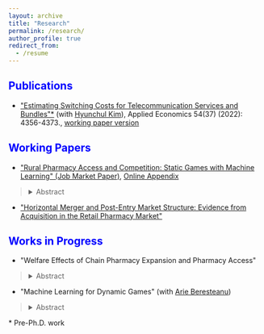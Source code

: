```yaml
---
layout: archive
title: "Research"
permalink: /research/
author_profile: true
redirect_from:
  - /resume
---
```

 
<span style="color:blue">Publications</span>
---

- ["Estimating Switching Costs for Telecommunication Services and Bundles"*](https://www.tandfonline.com/doi/full/10.1080/00036846.2022.2030046) (with [Hyunchul Kim](https://hyunkimecon.github.io/)), Applied Economics 54(37) (2022): 4356-4373., [working paper version](https://papers.ssrn.com/sol3/papers.cfm?abstract_id=3787321)

<span style="color:blue">Working Papers</span>
---

-  ["Rural Pharmacy Access and Competition: Static Games with Machine Learning" (Job Market Paper)](https://www.dropbox.com/scl/fi/87rbv5kq5t2sxymz6acva/JMP_HJ_Kim.pdf?rlkey=fhs1hggnb6vmu2u9ncymn67u6&dl=0), [Online Appendix](https://www.dropbox.com/scl/fi/mla3xap1u7fb1yj8xodmq/Online_Appendix_HJ_Kim.pdf?rlkey=8vi95zb8zxaplvx2tm89hy2xs&dl=0)

> <details><summary>Abstract</summary> This paper provides the first empirical evidence for the impact of the entry of chain pharmacies on competition,  market structure, and pharmacy access in rural towns. Using a detailed panel dataset spanning 2000-2019 in the Midwestern United States, I document that the entries of new chain pharmacies in urban towns have led to a large decline in the number of independent pharmacies from nearby rural towns. These industry shifts contribute to a decrease in pharmacy access in rural towns, especially in towns where over 20 percent of the population is aged 65 or older. To decompose the competition effects from chain pharmacies and rival independent pharmacies, I utilize existing static game models. To allow for a data-driven selection of many market characteristics in pharmacy profits, I incorporate double/debiased machine learning (DML) into the estimation of static games and provide valid inferences.  By leveraging the predictive performance of machine learning estimators, I find that the impact of a rival independent pharmacy on profit is 50 percent greater than that implied by existing models. In rural towns with a high elderly population ratio, the estimated model shows that chain pharmacy entries could explain 40 percent of the closures of independent pharmacies between 2000 and 2019. A subsidy policy counterfactual simulation shows that 16 percent of rural towns previously identified as having limited pharmacy access would no longer be categorized as such.

- ["Horizontal Merger and Post-Entry Market Structure: Evidence from Acquisition in the Retail Pharmacy Market"](https://www.dropbox.com/scl/fi/dg5sh8mn1cdzk8zk9bycz/Horizontal_Merger_and_Post_Entries.pdf?rlkey=xl1llhu4b818os6b1vje91mt5&dl=0)

<span style="color:blue">Works in Progress</span>
---

- "Welfare Effects of Chain Pharmacy Expansion and Pharmacy Access"

> <details><summary>Abstract</summary> This paper studies the expansion of chain pharmacies in the U.S. since 2000, which has caused limited pharmacy access in rural towns. I evaluate how the expansion of chain pharmacies affects consumer welfare. The elderly population might be the most affected, potentially losing consumer welfare due to difficulties in accessing more distant pharmacies because of higher transportation costs. Conversely, consumers with low transportation costs could benefit from competitive pricing and higher-quality services offered by chain pharmacies. Preliminary results suggest that the impact of chain pharmacies' expansion on pricing, along with an expanded choice set, could benefit the majority of consumers, especially those with minimal mobility costs. Full structural models could propose and compare various government interventions. These policies include physician bonus programs, pharmacy student loan programs in rural areas, and subsidies for entry costs. Since structural analysis does not require post-policy analysis, the welfare assessment will inform policymakers about the most cost-effective policies to improve access to prescriptions at low costs.

- "Machine Learning for Dynamic Games" (with [Arie Beresteanu](https://sites.pitt.edu/~arie/))

> <details><summary>Abstract</summary> This paper develops estimation and inference methods for dynamic games with high-dimensional controls. Building on the work of Kim (2023), the methods integrate the double/debiased machine learning (DML) approach with the dynamic discrete games model of Aguirregabiria & Mira  (2007). We provide valid inference for low-dimensional parameters of interest in the presence of high-dimensional nuisance parameters when implementing machine learning estimators including Random Forest, Lasso, Elastic Net, and Boosting Methods. The proposed estimator is shown to be consistent and asymptotically normal.

\* Pre-Ph.D. work
